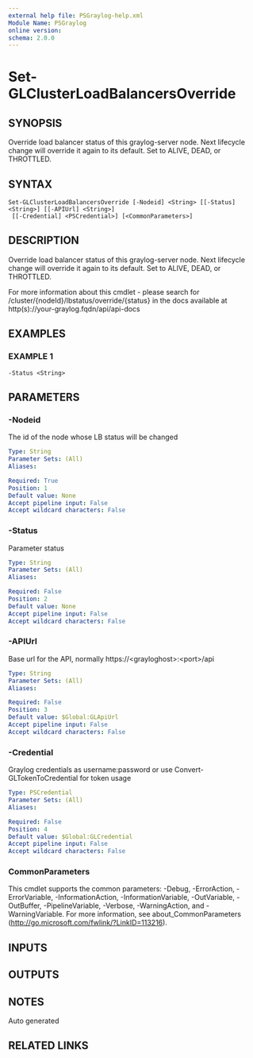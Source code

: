 ```yaml
---
external help file: PSGraylog-help.xml
Module Name: PSGraylog
online version:
schema: 2.0.0
---
```


# Set-GLClusterLoadBalancersOverride

## SYNOPSIS
Override load balancer status of this graylog-server node.
Next lifecycle change will override it again to its default.
Set to ALIVE, DEAD, or THROTTLED.

## SYNTAX

```
Set-GLClusterLoadBalancersOverride [-Nodeid] <String> [[-Status] <String>] [[-APIUrl] <String>]
 [[-Credential] <PSCredential>] [<CommonParameters>]
```

## DESCRIPTION
Override load balancer status of this graylog-server node.
Next lifecycle change will override it again to its default.
Set to ALIVE, DEAD, or THROTTLED.


For more information about this cmdlet - please search for /cluster/{nodeId}/lbstatus/override/{status} in the docs available at http(s)://your-graylog.fqdn/api/api-docs

## EXAMPLES

### EXAMPLE 1
```
-Status <String>
```

## PARAMETERS

### -Nodeid
The id of the node whose LB status will be changed

```yaml
Type: String
Parameter Sets: (All)
Aliases:

Required: True
Position: 1
Default value: None
Accept pipeline input: False
Accept wildcard characters: False
```

### -Status
Parameter status

```yaml
Type: String
Parameter Sets: (All)
Aliases:

Required: False
Position: 2
Default value: None
Accept pipeline input: False
Accept wildcard characters: False
```

### -APIUrl
Base url for the API, normally https://\<grayloghost\>:\<port\>/api

```yaml
Type: String
Parameter Sets: (All)
Aliases:

Required: False
Position: 3
Default value: $Global:GLApiUrl
Accept pipeline input: False
Accept wildcard characters: False
```

### -Credential
Graylog credentials as username:password or use Convert-GLTokenToCredential for token usage

```yaml
Type: PSCredential
Parameter Sets: (All)
Aliases:

Required: False
Position: 4
Default value: $Global:GLCredential
Accept pipeline input: False
Accept wildcard characters: False
```

### CommonParameters
This cmdlet supports the common parameters: -Debug, -ErrorAction, -ErrorVariable, -InformationAction, -InformationVariable, -OutVariable, -OutBuffer, -PipelineVariable, -Verbose, -WarningAction, and -WarningVariable.
For more information, see about_CommonParameters (http://go.microsoft.com/fwlink/?LinkID=113216).

## INPUTS

## OUTPUTS

## NOTES
Auto generated

## RELATED LINKS
